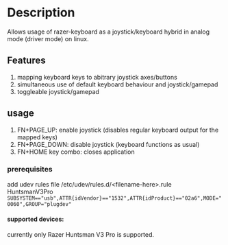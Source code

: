 # Description
Allows usage of razer-keyboard as a joystick/keyboard hybrid in analog mode (driver mode) on linux.

## Features
1. mapping keyboard keys to abitrary joystick axes/buttons
2. simultaneous use of default keyboard behaviour and joystick/gamepad
3. toggleable joystick/gamepad

## usage
1. FN+PAGE_UP: enable joystick (disables regular keyboard output for the mapped keys)
2. FN+PAGE_DOWN: disable joystick (keyboard functions as usual)
3. FN+HOME key combo: closes application

### prerequisites
add udev rules file /etc/udev/rules.d/\<filename-here>.rule <br/>
HuntsmanV3Pro `SUBSYSTEM=="usb",ATTR{idVendor}=="1532",ATTR{idProduct}=="02a6",MODE="0060",GROUP="plugdev"`


#### supported devices:
currently only Razer Huntsman V3 Pro is supported.

